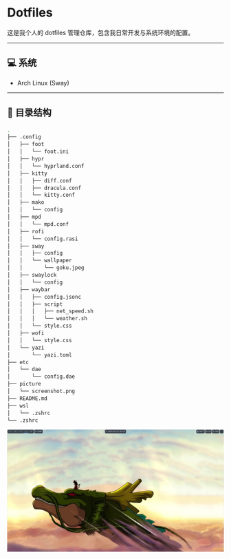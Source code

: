 # Dotfiles

这是我个人的 dotfiles 管理仓库，包含我日常开发与系统环境的配置。


---

## 💻 系统

- Arch Linux (Sway)

---

## 📁 目录结构

```bash
.
├── .config
│   ├── foot
│   │   └── foot.ini
│   ├── hypr
│   │   └── hyprland.conf
│   ├── kitty
│   │   ├── diff.conf
│   │   ├── dracula.conf
│   │   └── kitty.conf
│   ├── mako
│   │   └── config
│   ├── mpd
│   │   └── mpd.conf
│   ├── rofi
│   │   └── config.rasi
│   ├── sway
│   │   ├── config
│   │   └── wallpaper
│   │       └── goku.jpeg
│   ├── swaylock
│   │   └── config
│   ├── waybar
│   │   ├── config.jsonc
│   │   ├── script
│   │   │   ├── net_speed.sh
│   │   │   └── weather.sh
│   │   └── style.css
│   ├── wofi
│   │   └── style.css
│   └── yazi
│       └── yazi.toml
├── etc
│   └── dae
│       └── config.dae
├── picture
│   └── screenshot.png
├── README.md
├── wsl
│   └── .zshrc
└── .zshrc
```


<img src="./picture/screenshot.png" alt="sway配置"/>

